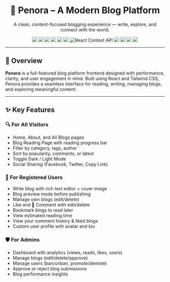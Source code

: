 <h1 align="center">📝 Penora – A Modern Blog Platform</h1>

<p align="center">
  A clean, content-focused blogging experience — write, explore, and connect with the world.
</p>

<p align="center">
  <img src="https://img.shields.io/badge/React-61DAFB?style=flat-square&logo=react&logoColor=black"/>
  <img src="https://img.shields.io/badge/TailwindCSS-38B2AC?style=flat-square&logo=tailwind-css&logoColor=white"/>
  <img src="https://img.shields.io/badge/DaisyUI-FF49DB?style=flat-square"/>
  <img src="https://img.shields.io/badge/JavaScript-F7DF1E?style=flat-square&logo=javascript&logoColor=black"/>
  <img src="https://img.shields.io/badge/React Router-DD0031?style=flat-square&logo=react-router&logoColor=white"/>
  <img src="https://img.shields.io/badge/AuthProvider-React%20Context-61DAFB?style=flat-square"/>
  <img src="https://img.shields.io/badge/Context_API-React-61DAFB?style=flat-square&logo=react&logoColor=white" alt="React Context API" />
  <img src="https://img.shields.io/badge/Firebase-FFCA28?style=flat-square&logo=firebase&logoColor=black"/>
  <img src="https://img.shields.io/badge/Node.js-43853D?style=flat-square&logo=node.js&logoColor=white"/>
  <img src="https://img.shields.io/badge/Express.js-000000?style=flat-square&logo=express&logoColor=white"/>
  <img src="https://img.shields.io/badge/MongoDB-47A248?style=flat-square&logo=mongodb&logoColor=white"/>
</p>

---

## 🧾 Overview

**Penora** is a full-featured blog platform frontend designed with performance, clarity, and user engagement in mind. Built using React and Tailwind CSS, Penora provides a seamless interface for reading, writing, managing blogs, and exploring meaningful content.

---

## ✨ Key Features

### 🔍 For All Visitors
-  Home, About, and All Blogs pages
-  Blog Reading Page with reading progress bar
-  Filter by category, tags, author
-  Sort by popularity, comments, or latest
-  Toggle Dark / Light Mode
-  Social Sharing (Facebook, Twitter, Copy Link)

### 🔐 For Registered Users
-  Write blog with rich text editor + cover image
-  Blog preview mode before publishing
-  Manage own blogs (edit/delete)
-  Like and 💬 Comment with edit/delete
-  Bookmark blogs to read later
-  View estimated reading time
-  View your comment history & liked blogs
-  Custom user profile with avatar and bio

### 🛡️ For Admins
-  Dashboard with analytics (views, reads, likes, users)
-  Manage blogs (edit/delete/approve)
-  Manage users (ban/unban, promote/demote)
-  Approve or reject blog submissions
-  Blog performance insights
